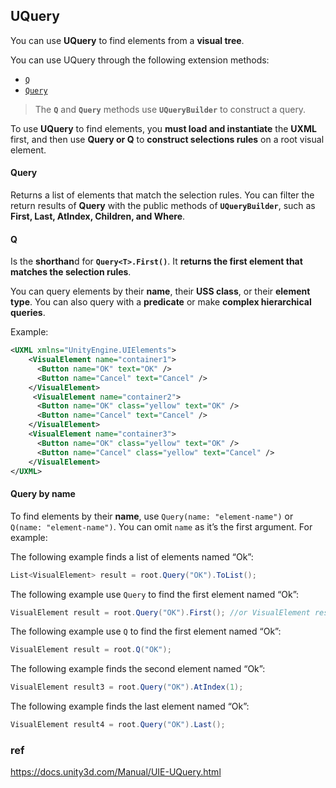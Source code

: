 ## UQuery
You can use **UQuery** to find elements from a **visual tree**.

You can use UQuery through the following extension methods:

-   [`Q`](https://docs.unity3d.com/Manual/UIE-UQuery.html../ScriptReference/UIElements.UQueryExtensions.Q.html)
-   [`Query`](https://docs.unity3d.com/Manual/UIE-UQuery.html../ScriptReference/UIElements.UQueryExtensions.Query.html)


> The **`Q`** and **`Query`** methods use **`UQueryBuilder`** to construct a query. 

To use **UQuery** to find elements, you **must load and instantiate** the **UXML** first, and then use **Query or Q** to **construct selections rules** on a root visual element.


#### Query 
Returns a list of elements that match the selection rules. You can filter the return results of **Query** with the public methods of **`UQueryBuilder`**, such as **First, Last, AtIndex, Children, and Where**.


#### Q 
Is the **shorthan**d for **`Query<T>.First()`**. It **returns the first element that matches the selection rules**.



You can query elements by their **name**, their **USS class**, or their **element type**. You can also query with a **predicate** or make **complex hierarchical queries**.


Example:

```xml
<UXML xmlns="UnityEngine.UIElements">
    <VisualElement name="container1">
      <Button name="OK" text="OK" />
      <Button name="Cancel" text="Cancel" />
    </VisualElement>
     <VisualElement name="container2">
      <Button name="OK" class="yellow" text="OK" />
      <Button name="Cancel" text="Cancel" />
    </VisualElement>
    <VisualElement name="container3">
      <Button name="OK" class="yellow" text="OK" />
      <Button name="Cancel" class="yellow" text="Cancel" />
    </VisualElement>
</UXML>
```

#### Query by name

To find elements by their **name**, use `Query(name: "element-name")` or `Q(name: "element-name")`. You can omit `name` as it’s the first argument. For example:

The following example finds a list of elements named “Ok”:

```csharp
List<VisualElement> result = root.Query("OK").ToList();
```

The following example use `Query` to find the first element named “Ok”:

```csharp
VisualElement result = root.Query("OK").First(); //or VisualElement result = root.Q("OK");            
```

The following example use `Q` to find the first element named “Ok”:

```csharp
VisualElement result = root.Q("OK");            
```

The following example finds the second element named “Ok”:

```csharp
VisualElement result3 = root.Query("OK").AtIndex(1);
```

The following example finds the last element named “Ok”:

```csharp
VisualElement result4 = root.Query("OK").Last();
```

### ref 
https://docs.unity3d.com/Manual/UIE-UQuery.html


